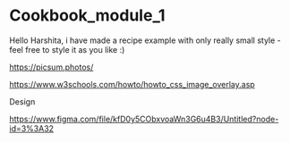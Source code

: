 # Cookbook_module_1
Hello Harshita,
i have made a recipe example with only really small style - feel free to style it as you like :)

https://picsum.photos/

https://www.w3schools.com/howto/howto_css_image_overlay.asp

Design

https://www.figma.com/file/kfD0y5CObxvoaWn3G6u4B3/Untitled?node-id=3%3A32
